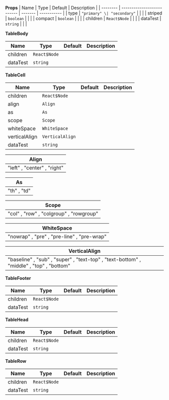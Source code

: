 **Props**
| Name | Type | Default | Description |
| -------- | -------------------------- | ------- | ----------- |
| type | `"primary" \| "secondary"` | | |
| striped | `boolean` | | |
| compact | `boolean` | | |
| children | `React$Node` | | |
| dataTest | `string` | | |

**TableBody**

| Name     | Type         | Default | Description |
| -------- | ------------ | ------- | ----------- |
| children | `React$Node` |         |             |
| dataTest | `string`     |         |             |

**TableCell**

| Name          | Type            | Default | Description |
| ------------- | --------------- | ------- | ----------- |
| children      | `React$Node`    |         |             |
| align         | `Align`         |         |             |
| as            | `As`            |         |             |
| scope         | `Scope`         |         |             |
| whiteSpace    | `WhiteSpace`    |         |             |
| verticalAlign | `VerticalAlign` |         |             |
| dataTest      | `string`        |         |             |

| **Align**                   |
| --------------------------- |
| "left" , "center" , "right" |

| **As**      |
| ----------- |
| "th" , "td" |

| **Scope**                               |
| --------------------------------------- |
| "col" , "row" , "colgroup" , "rowgroup" |

| **WhiteSpace**                             |
| ------------------------------------------ |
| "nowrap" , "pre" , "pre-line" , "pre-wrap" |

| **VerticalAlign**                                                                       |
| --------------------------------------------------------------------------------------- |
| "baseline" , "sub" , "super" , "text-top" , "text-bottom" , "middle" , "top" , "bottom" |

**TableFooter**

| Name     | Type         | Default | Description |
| -------- | ------------ | ------- | ----------- |
| children | `React$Node` |         |             |
| dataTest | `string`     |         |             |

**TableHead**

| Name     | Type         | Default | Description |
| -------- | ------------ | ------- | ----------- |
| children | `React$Node` |         |             |
| dataTest | `string`     |         |             |

**TableRow**

| Name     | Type         | Default | Description |
| -------- | ------------ | ------- | ----------- |
| children | `React$Node` |         |             |
| dataTest | `string`     |         |             |
